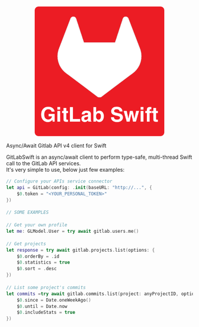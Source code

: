 <p align="center">
<picture>
  <source media="(prefers-color-scheme: dark)" srcset="./Documentation/gitlabswift.png" width="350">
  <img alt="logo-library" src="./Documentation/gitlabswift.png" width="350">
</picture>
</p

## Async/Await Gitlab API v4 client for Swift

GitLabSwift is an async/await client to perform type-safe, multi-thread Swift call to the GitLab API services.  
It's very simple to use, below just few examples:

```swift
// Configure your APIs service connector
let api = GitLab(config: .init(baseURL: "http://...", {
    $0.token = "<YOUR_PERSONAL_TOKEN>"
})

// SOME EXAMPLES

// Get your own profile
let me: GLModel.User = try await gitlab.users.me()

// Get projects
let response = try await gitlab.projects.list(options: {
    $0.orderBy = .id
    $0.statistics = true
    $0.sort = .desc
})
            
// List some project's commits
let commits =try await gitlab.commits.list(project: anyProjectID, options: {
    $0.since = Date.oneWeekAgo()
    $0.until = Date.now
    $0.includeStats = true
})
```
